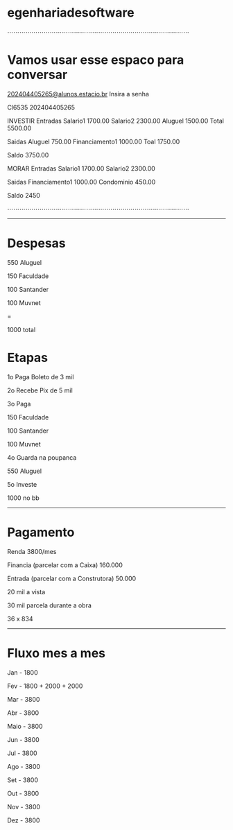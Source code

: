# egenhariadesoftware

⋯⋯⋯⋯⋯⋯⋯⋯⋯⋯⋯⋯⋯⋯⋯⋯⋯⋯⋯⋯⋯⋯⋯⋯⋯⋯⋯⋯⋯⋯

# Vamos usar esse espaco para conversar



202404405265@alunos.estacio.br
Insira a senha

Cl6535
202404405265

INVESTIR
Entradas
Salario1 1700.00
Salario2 2300.00
Aluguel 1500.00
Total 5500.00

Saidas
Aluguel 750.00
Financiamento1 1000.00
Toal 1750.00

Saldo 3750.00

MORAR
Entradas
Salario1 1700.00
Salario2 2300.00

Saidas
Financiamento1 1000.00
Condominio 450.00

Saldo 2450


⋯⋯⋯⋯⋯⋯⋯⋯⋯⋯⋯⋯⋯⋯⋯⋯⋯⋯⋯⋯⋯⋯⋯⋯⋯⋯⋯⋯⋯⋯

--------

# Despesas
550 Aluguel

150 Faculdade

100 Santander

100 Muvnet

=

1000 total

# Etapas
1o Paga Boleto de 3 mil

2o Recebe Pix de 5 mil

3o Paga

150 Faculdade

100 Santander

100 Muvnet

4o Guarda na poupanca

550 Aluguel

5o Investe

1000 no bb

---------------
# Pagamento

Renda 3800/mes

Financia (parcelar com a Caixa) 160.000

Entrada (parcelar com a Construtora) 50.000

20 mil a vista

30 mil parcela durante a obra

36 x 834

---------------

# Fluxo mes a mes

Jan - 1800

Fev - 1800 + 2000 + 2000

Mar - 3800

Abr - 3800

Maio - 3800

Jun - 3800

Jul - 3800

Ago - 3800

Set - 3800

Out - 3800

Nov - 3800

Dez - 3800
